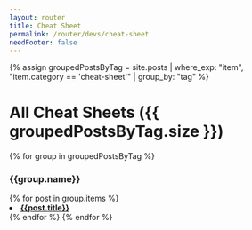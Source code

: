 ```yaml
---
layout: router
title: Cheat Sheet
permalink: /router/devs/cheat-sheet
needFooter: false
---
```


<!-- TODO: Cheat Sheet는 tag를 하나만 쓰게 설계 되어 있네. 수정하자 -->

{% assign groupedPostsByTag = site.posts | where_exp: "item", "item.category == 'cheat-sheet'" | group_by: "tag" %}

<div class="layout--center-focused">

<h1>All Cheat Sheets ({{ groupedPostsByTag.size }})</h1>

{% for group in groupedPostsByTag %}

<h3 class="f-tt-capital">{{group.name}}</h3>
  {% for post in group.items %}
  <li> <a href="{{ post.url }}"> <b>{{post.title}}</b></a> </li>
  {% endfor %}
{% endfor %}

</div>
